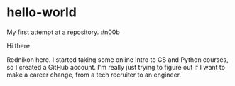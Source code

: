 # hello-world
My first attempt at a repository. #n00b

Hi there

Rednikon here. I started taking some online Intro to CS and Python courses, so I created a GitHub account. I'm really just trying to figure out if I want to make a career change, from a tech recruiter to an engineer.
